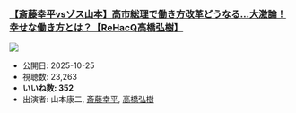 ### [【斎藤幸平vsゾス山本】高市総理で働き方改革どうなる…大激論！幸せな働き方とは？【ReHacQ高橋弘樹】](https://www.youtube.com/watch?v=JltRRMzvXVs)
[![](https://img.youtube.com/vi/JltRRMzvXVs/sddefault.jpg)](https://www.youtube.com/watch?v=JltRRMzvXVs)
-   公開日: 2025-10-25
-   視聴数: 23,263
-   **いいね数: 352**
-   出演者: 山本康二, [斎藤幸平](/rehacq_fan/people/斎藤幸平 "wikilink"), [高橋弘樹](/rehacq_fan/people/高橋弘樹 "wikilink")
